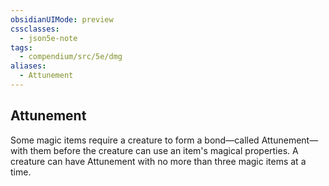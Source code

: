 ```yaml
---
obsidianUIMode: preview
cssclasses:
  - json5e-note
tags:
  - compendium/src/5e/dmg
aliases:
  - Attunement
---
```

## Attunement

Some magic items require a creature to form a bond—called Attunement—with them before the creature can use an item's magical properties. A creature can have Attunement with no more than three magic items at a time.